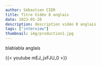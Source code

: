 ```yaml
---
author: Sébastien CIER
title: Titre Vidéo 8 anglais
date: 2023-05-20
description: description vidéo 8 anglais
tags: ["interview"]
thumbnail: img/production1.jpg
---
```


blablabla anglais


{{< youtube mEJ_jxFJU_0 >}}


